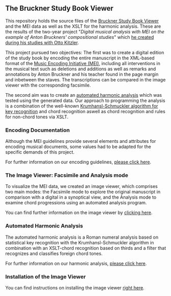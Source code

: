 ## The Bruckner Study Book Viewer

This repository holds the source files of the [Bruckner Study Book Viewer](https://apps-mufo.oeaw.ac.at/studienbuch/) and 
the MEI data as well as the XSLT for the harmonic analysis.
These are the results of the two-year project "*Digital musical analysis with MEI on the example of Anton Bruckners' 
compositional studies*" which [he created during his studies with Otto Kitzler](https://www.oeaw.ac.at/ikm/forschung/digital-musicology/digitale-musikanalyse-mit-mei/).

This project pursued two objectives: The first was to create a digital edition of the study book by encoding 
the entire manuscript in the XML-based format of the [Music Encoding Initiative (MEI)](http://www.music-encoding.org), 
including all interventions in the musical text such as deletions and additions as well as remarks and annotations 
by Anton Bruckner and his teacher
found in the page margin and inbetween the staves. 
The transcriptions can be compared in the image viewer with the corresponding facsimile. 

The second aim was to create an [automated harmonic analysis](https://github.com/paavomare/Bruckner-Study-Book-Viewer/blob/master/documentation/documentation-analysis.md) which was tested using the generated data. 
Our approach to programming the analysis is a combination of the well-known [Krumhansl-Schmuckler algorithm for key recognition](https://pdfs.semanticscholar.org/6426/d811de335c61a3145623718b4615a35bb51b.pdf)
and chord recognition aswell as chord recognition and rules for non-chord tones via XSLT. 

### Encoding Documentation

Although the MEI guidelines provide several elements and attributes for encoding musical documents, some values had to be adapted for the specific demands of this project.

For further information on our encoding guidelines, [please click here](https://github.com/paavomare/Bruckner-Study-Book-Viewer/blob/master/documentation/documentation-encoding.md).

### The Image Viewer: Facsimile and Analysis mode

To visualize the MEI data, we created an image viewer, which comprises two main modes: the Facsimile mode to explore the original manuscript in comparison with a digital in a synoptical view, and the Analysis mode to examine chord progressions using an automated analysis program.

You can find further information on the image viewer by [clicking here](https://github.com/paavomare/Bruckner-Study-Book-Viewer/blob/master/documentation/documentation-image-viewer.md).

### Automated Harmonic Analysis

The automated harmonic analysis is a Roman numeral analysis based on statistical key recognition with the Krumhansl-Schmuckler algorithm in combination with an XSLT-chord recognition based on thirds and a filter that recognizes and classifies foreign chord tones.

For further information on our harmonic analysis, [please click here](https://github.com/paavomare/Bruckner-Study-Book-Viewer/blob/master/documentation/documentation-analysis.md).
### Installation of the Image Viewer

You can find instructions on installing the image viewer [right here](https://github.com/paavomare/Bruckner-Study-Book-Viewer/blob/master/documentation/documentation-viewer-installation.md). 

